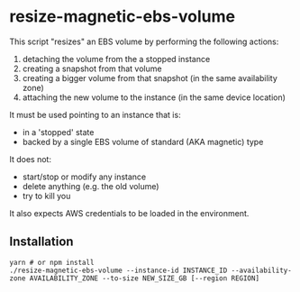 # resize-magnetic-ebs-volume

This script "resizes" an EBS volume by performing the following actions:
  1. detaching the volume from the a stopped instance
  2. creating a snapshot from that volume
  3. creating a bigger volume from that snapshot (in the same availability zone)
  4. attaching the new volume to the instance (in the same device location)
  
It must be used pointing to an instance that is:
  - in a 'stopped' state
  - backed by a single EBS volume of standard (AKA magnetic) type
  
It does not:
  - start/stop or modify any instance
  - delete anything (e.g. the old volume)
  - try to kill you

It also expects AWS credentials to be loaded in the environment.

## Installation

```shell
yarn # or npm install
./resize-magnetic-ebs-volume --instance-id INSTANCE_ID --availability-zone AVAILABILITY_ZONE --to-size NEW_SIZE_GB [--region REGION]
```